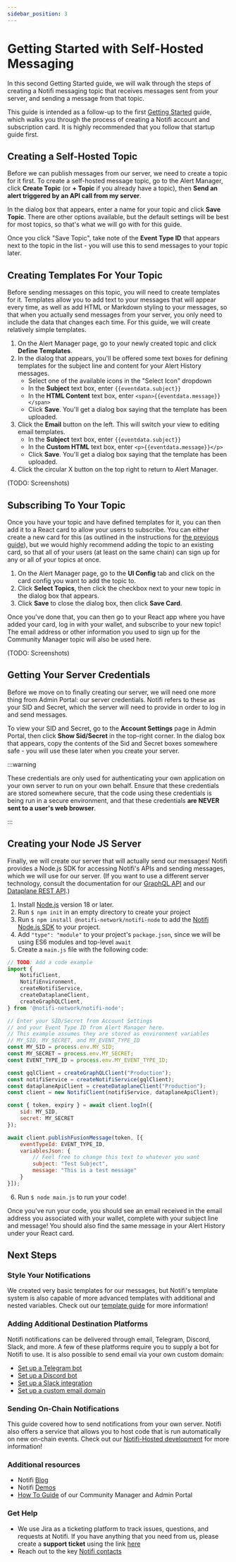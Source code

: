 ```yaml
---
sidebar_position: 3
---
```


# Getting Started with Self-Hosted Messaging

In this second Getting Started guide, we will walk through the steps of
creating a Notifi messaging topic that receives messages sent from
your server, and sending a message from that topic.

This guide is intended as a follow-up to the first
[Getting Started](./getting-started) guide, which walks you through the
process of creating a Notifi account and subscription card. It is highly
recommended that you follow that startup guide first.

## Creating a Self-Hosted Topic

Before we can publish messages from our server, we need to create a topic
for it first. To create a self-hosted message topic, go to the Alert Manager,
click **Create Topic** (or **+ Topic** if you already have a topic), then
**Send an alert triggered by an API call from my server**.

In the dialog box that appears, enter a name for your topic and click **Save Topic**.
There are other options available, but the default settings will be best for
most topics, so that's what we will go with for this guide. 

Once you click "Save Topic",
take note of the **Event Type ID** that appears next to the topic in the list - you
will use this to send messages to your topic later.

## Creating Templates For Your Topic

Before sending messages on this topic, you will need to create templates for it.
Templates allow you to add text to your messages that will appear every time, as well
as add HTML or Markdown styling to your messages, so that when you actually send messages from your
server, you only need to include the data that changes each time. For this guide, we
will create relatively simple templates.

1. On the Alert Manager page, go to your newly created topic and click **Define Templates**.
2. In the dialog that appears, you'll be offered some text boxes for defining templates
   for the subject line and content for your Alert History messages.
   - Select one of the available icons in the "Select Icon" dropdown
   - In the **Subject** text box, enter `{{eventdata.subject}}`
   - In the **HTML Content** text box, enter `<span>{{eventdata.message}}</span>`
   - Click **Save**. You'll get a dialog box saying that the template has been uploaded.
3. Click the **Email** button on the left. This will switch your view to editing
   email templates.
   - In the **Subject** text box, enter `{{eventdata.subject}}`
   - In the **Custom HTML** text box, enter `<p>{{eventdata.message}}</p>`
   - Click **Save**. You'll get a dialog box saying that the template has been uploaded.
4. Click the circular X button on the top right to return to Alert Manager.

(TODO: Screenshots)

## Subscribing To Your Topic

Once you have your topic and have defined templates for it, you can then add it to a React card
to allow your users to subscribe. You can either create a new card for this (as outlined in
the instructions for [the previous guide](./getting-started)), but we would highly recommend
adding the topic to an existing card, so that all of your users (at least on the same chain)
can sign up for any or all of your topics at once.

1. On the Alert Manager page, go to the **UI Config** tab and click on the card config you
   want to add the topic to.
2. Click **Select Topics**, then click the checkbox next to your new topic in the dialog box that appears.
3. Click **Save** to close the dialog box, then click **Save Card**.

Once you've done that, you can then go to your React app where you have added your card,
log in with your wallet, and subscribe to your new topic! The email address or other information
you used to sign up for the Community Manager topic will also be used here.

(TODO: Screenshots)

## Getting Your Server Credentials

Before we move on to finally creating our server, we will need one more thing from Admin Portal:
our server credentials. Notifi refers to these as your SID and Secret, which the server will need to
provide in order to log in and send messages.

To view your SID and Secret, go to the **Account Settings** page in Admin Portal, then click
**Show Sid/Secret** in the top-right corner. In the dialog box that appears, copy the contents
of the Sid and Secret boxes somewhere safe - you will use these later when you create your server.

:::warning

These credentials are only used for authenticating your own application on your own server to run
on your own behalf. Ensure that these credentials are stored somewhere secure, that the code using these
credentials is being run in a secure environment, and that these credentials 
**are NEVER sent to a user's web browser**.

:::

## Creating your Node JS Server

Finally, we will create our server that will actually send our messages! Notifi provides a Node.js
SDK for accessing Notifi's APIs and sending messages, which we will use for our server. (If you want to
use a different server technology, consult the documentation for our [GraphQL API](https://docs.notifi.network)
and our [Dataplane REST API](https://www.example.com).)

1. Install [Node.js](https://nodejs.org/en) version 18 or later.
2. Run `$ npm init` in an empty directory to create your project
3. Run `$ npm install @notifi-network/notifi-node` to add the [Notifi Node.js SDK](https://www.npmjs.com/package/@notifi-network/notifi-node)
   to your project.
4. Add `"type": "module"` to your project's `package.json`, since we will be using ES6 modules and top-level `await`
5. Create a `main.js` file with the following code:

```javascript
// TODO: Add a code example
import {
    NotifiClient,
    NotifiEnvironment,
    createNotifiService, 
    createDataplaneClient, 
    createGraphQLClient,
} from '@notifi-network/notifi-node';

// Enter your SID/Secret from Account Settings
// and your Event Type ID from Alert Manager here.
// This example assumes they are stored as environment variables
// MY_SID, MY_SECRET, and MY_EVENT_TYPE_ID
const MY_SID = process.env.MY_SID;
const MY_SECRET = process.env.MY_SECRET;
const EVENT_TYPE_ID = process.env.MY_EVENT_TYPE_ID;

const gqlClient = createGraphQLClient("Production");
const notifiService = createNotifiService(gqlClient);
const dataplaneApiClient = createDataplaneClient("Production");
const client = new NotifiClient(notifiService, dataplaneApiClient);

const { token, expiry } = await client.logIn({
    sid: MY_SID,
    secret: MY_SECRET
});

await client.publishFusionMessage(token, [{
    eventTypeId: EVENT_TYPE_ID,
    variablesJson: {
        // Feel free to change this text to whatever you want
        subject: "Test Subject",
        message: "This is a test message"
    }
}]);
```

6. Run `$ node main.js` to run your code!

Once you've run your code, you should see an email received in the email address
you associated with your wallet, complete with your subject line and message!
You should also find the same message in your Alert History under your React card.

## Next Steps

### Style Your Notifications

We created very basic templates for our messages, but Notifi's template system is
also capable of more advanced templates with additional and nested variables. Check
out our [template guide](./alert-design/custom-alert-templates) for more information!

### Adding Additional Destination Platforms

Notifi notifications can be delivered through email, Telegram, Discord, Slack,
and more. A few of these platforms require you to supply a bot for Notifi to use.
It is also possible to send email via your own custom domain:

- [Set up a Telegram bot](./alert-design/tg-bot)
- [Set up a Discord bot](./alert-design/discord-bot)
- [Set up a Slack integration](./alert-design/slack-integration)
- [Set up a custom email domain](./alert-design/email-domain)

### Sending On-Chain Notifications

This guide covered how to send notifications from your own server. Notifi also offers
a service that allows you to host code that is run automatically on new on-chain events.
Check out our [Notifi-Hosted development](./getting-started-with-notifi-hosted) for more
information!

### Additional resources

- Notifi [Blog](https://notifi.network/blog)
- Notifi [Demos](https://notifi.network/demos)
- [How To Guide](https://www.figma.com/proto/EDRHnzmXsLRrmM1VBc57Hw/Notifi-Slides?page-id=3859%3A1161&node-id=3859-1287&viewport=643%2C485%2C0.09&scaling=min-zoom&starting-point-node-id=3859%3A1287) of our Community Manager and Admin Portal

### Get Help

- We use Jira as a ticketing platform to track issues, questions, and requests at Notifi. If you have anything that you need from us, please create a **support ticket** using the link [here](https://notifi.atlassian.net/servicedesk/customer/portals)
- Reach out to the key [Notifi contacts](https://docs.google.com/document/d/1zVu-8iXdz1mOGievDutJX4Fs_7RXqe19LdyK4LqNmTA)